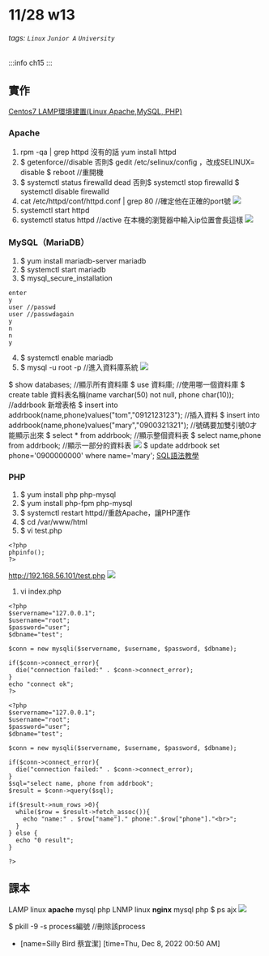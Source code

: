 # 11/28 w13
###### tags: `Linux` `Junior A` `University`

:::info
ch15
:::


## 實作
[Centos7 LAMP環境建置(Linux,Apache,MySQL, PHP)](https://lab.twidc.net/lamplinuxapachemysql-php-centos7/)
### Apache
1. rpm -qa | grep httpd
沒有的話 yum install httpd
2. $ getenforce//disable
否則$ gedit /etc/selinux/config ，改成SELINUX= disable
$ reboot //重開機
3. $ systemctl status firewalld 
dead
否則$ systemctl stop firewalld 
   $ systemctl disable firewalld 
4. cat /etc/httpd/conf/httpd.conf | grep 80 //確定他在正確的port號
![](https://i.imgur.com/jvxjZxl.png)
5. systemctl start httpd
6. systemctl status httpd //active
在本機的瀏覽器中輸入ip位置會長這樣
![](https://i.imgur.com/G9IBmEL.png)
### MySQL（MariaDB）
1. $ yum install mariadb-server mariadb
2. $ systemctl start mariadb
3. $ mysql_secure_installation
```
enter
y
user //passwd
user //passwdagain
y
n
n
y
```
4. $ systemctl enable mariadb
5. $ mysql -u root -p //進入資料庫系統
![](https://i.imgur.com/mRaiXku.png)

$ show databases; //顯示所有資料庫
$ use 資料庫; //使用哪一個資料庫
$ create table 資料表名稱(name varchar(50) not null, phone char(10)); //addrbook 新增表格
$ insert into addrbook(name,phone)values("tom","0912123123"); //插入資料
$ insert into addrbook(name,phone)values("mary","0900321321"); //號碼要加雙引號0才能顯示出來
$ select * from addrbook; //顯示整個資料表
$ select name,phone from addrbook; //顯示一部分的資料表
![](https://i.imgur.com/AMtTgoQ.png)
$ update addrbook set phone='0900000000' where name='mary';
[SQL語法教學](https://clay-atlas.com/blog/2019/11/21/sql-table-create-insert-update-remove-delete/)
### PHP
1. $ yum install php php-mysql
2. $ yum install php-fpm php-mysql
3. $ systemctl restart httpd//重啟Apache，讓PHP運作
4. $ cd /var/www/html
5. $ vi test.php
```php=
<?php
phpinfo();
?>
```
http://192.168.56.101/test.php
![](https://i.imgur.com/OlHj3iK.png)


1. vi index.php
```php= 連線測試
<?php
$servername="127.0.0.1";
$username="root";
$password="user";
$dbname="test";

$conn = new mysqli($servername, $username, $password, $dbname);

if($conn->connect_error){
  die("connection failed:" . $conn->connect_error);
}
echo "connect ok";
?>
```
```php=
<?php
$servername="127.0.0.1";
$username="root";
$password="user";
$dbname="test";

$conn = new mysqli($servername, $username, $password, $dbname);

if($conn->connect_error){
  die("connection failed:" . $conn->connect_error);
}
$sql="select name, phone from addrbook";
$result = $conn->query($sql);

if($result->num_rows >0){
  while($row = $result->fetch_assoc()){
    echo "name:" . $row["name"]." phone:".$row["phone"]."<br>";
  }
} else {
  echo "0 result";
}

?>
```

## 課本
LAMP
linux **apache** mysql php
LNMP
linux **nginx** mysql php
$ ps ajx
![](https://i.imgur.com/Gf0u8vI.png)

$ pkill -9 -s process編號 //刪除該process

- [name=Silly Bird 蔡宜潔] [time=Thu, Dec 8, 2022 00:50 AM]